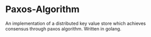 # Paxos-Algorithm
An implementation of a distributed key value store which achieves consensus through paxos algorithm. Written in golang.
